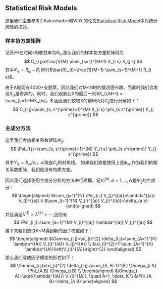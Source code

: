 ## **Statistical Risk Models**

这里我们主要参考Z.Kakushadze和W.Yu的论文[Statistical Risk Model](Kakushadze.pdf)中对统计风险的描述。

### **样本协方差矩阵**

记资产i在时间s的收益率为$R_{is}$,那么我们的样本协方差矩阵则为
$$
C_{i j}=\frac{1}{M} \sum_{s=1}^{M+1} X_{i s} X_{j s}
$$
其中$X_{i s}=R_{i s}-\bar{R}_{i}$ 同时$\bar{R}_{i}=\frac{1}{M+1} \sum_{s=1}^{M+1} R_{i s}$。

由于A股现有4000+支股票，因此我们对M<N时的情况感兴趣，而此时我们会发现$X_{is}$是奇异的。同时，我们观察到X的最后一列$X_{i,M+1} = −\sum_{s=1}^MX_{is}。$
因此我们仅取X的前M列对$C_{ij}$进行分解如下：
$$
C_{i j}=\sum_{s, s^{\prime}=1}^{M} X_{i s} \phi_{s s^{\prime}} X_{j s^{\prime}}
$$

### **主成分方法**
这里我们考虑相关系数矩阵$\Psi_{ij}$:
$$
\Psi_{i j}=\sum_{s, s^{\prime}=1}^{M} Y_{i s} \phi_{s s^{\prime}} Y_{j s^{\prime}}
$$
其中$Y_{i s}=X_{i s} / \sigma_{i}$，$\sigma_i$取自$C_{ij}$的对角线。
如果我们直接使用上述$\phi_{ss^\prime}$作为我们的相关系数矩阵，我们就没有特质方差。

因此我们选择使用主成分分析的方法进行建模，记$V_i^{(a)},a=1,...,N$是$\Psi_{i j}$的主成分：
$$
\begin{aligned}
&\sum_{j=1}^{N} \Psi_{i j} V_{j}^{(a)}=\lambda^{(a)} V_{i}^{(a)} \\
&\sum_{i=1}^{N} V_{i}^{(a)} V_{i}^{(b)}=\delta_{a b}
\end{aligned}
$$
并且满足$\lambda^{(1)}>\lambda^{(2)}>\cdots$,因而有
$$
\Psi_{i j}=\sum_{a=1}^{M} V_{i}^{(a)} \lambda^{(a)} V_{j}^{(a)}
$$
接下来我们选取K<M得到新的因子模型如下：
$$
\begin{aligned}
&\Gamma_{i j}=\xi_{i}^{2} \delta_{i j}+\sum_{A=1}^{K} \lambda^{(A)} V_{i}^{(A)} V_{j}^{(A)} \\
&\xi_{i}^{2}=1-\sum_{A=1}^{K} \lambda^{(A)}\left(V_{i}^{(A)}\right)^{2}
\end{aligned}
$$
那么我们写成因子模型的形式如下：
$$
\Gamma_{i j}=\xi_{i}^{2} \delta_{i j}+\sum_{A, B=1}^{K} \Omega_{i A} \Phi_{A B} \Omega_{j B}
\\
\begin{aligned}
&\Omega_{i A}=\sqrt{\lambda^{(A)}} V_{i}^{(A)}, \quad A=1, \ldots, K \\
&\Phi_{A B}=\delta_{A B}
\end{aligned}
$$
